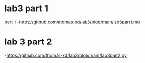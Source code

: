 # lab3  part 1
part 1
-https://github.com/thomas-xd/lab3/blob/main/lab3part1.md
# lab 3 part 2
-https://github.com/thomas-xd/lab3/blob/main/lab3part2.py
